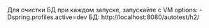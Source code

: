 Для очистки БД при каждом запуске, запускайте с VM options:
-Dspring.profiles.active=dev
БД: http://localhost:8080/autotest/h2/